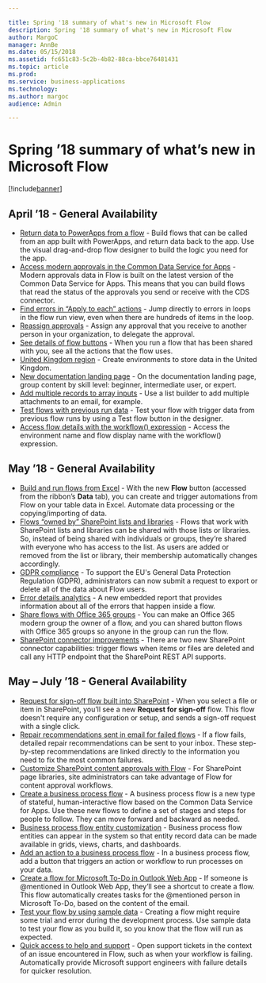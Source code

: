```yaml
---

title: Spring '18 summary of what's new in Microsoft Flow
description: Spring '18 summary of what's new in Microsoft Flow
author: MargoC
manager: AnnBe
ms.date: 05/15/2018
ms.assetid: fc651c83-5c2b-4b82-88ca-bbce76481431
ms.topic: article
ms.prod: 
ms.service: business-applications
ms.technology: 
ms.author: margoc
audience: Admin

---
```

# Spring ’18 summary of what’s new in Microsoft Flow



[!include[banner](../../includes/banner.md)]

## April ’18 - General Availability

- [Return data to PowerApps from a flow](return-data-powerapps.md) - Build flows that can be called from an app built with PowerApps, and return data back to the app. Use the visual drag-and-drop flow designer to build the logic you need for the app.
- [Access modern approvals in the Common Data Service for Apps](access-modern-approvals-common-data-service-apps.md) - Modern approvals data in Flow is built on the latest version of the Common Data Service for Apps. This means that you can build flows that read the status of the approvals you send or receive with the CDS connector.
- [Find errors in “Apply to each” actions](find-errors-apply-each.md) - Jump directly to errors in loops in the flow run view, even when there are hundreds of items in the loop.
- [Reassign approvals](approval-reassignment.md) - Assign any approval that you receive to another person in your organization, to delegate the approval.
- [See details of flow buttons](see-details-flow.md) - When you run a flow that has been shared with you, see all the actions that the flow uses.
- [United Kingdom region](united-kingdom-region.md) - Create environments to store data in the United Kingdom.
- [New documentation landing page](new-documentation-landing-page.md) - On the documentation landing page, group content by skill level: beginner, intermediate user, or expert.
- [Add multiple records to array inputs](add-multiple-records-array-inputs.md) - Use a list builder to add multiple attachments to an email, for example.
- [Test flows with previous run data](test-flows-previous-run-data.md) - Test your flow with trigger data from previous flow runs by using a Test flow button in the designer.
- [Access flow details with the workflow() expression](access-flow-details-workflow-expression.md) - Access the environment name and flow display name with the workflow() expression.

## May ’18 - General Availability

- [Build and run flows from Excel](build-run-flows-excel.md) - With the new **Flow** button (accessed from the ribbon’s **Data** tab), you can create and trigger automations from Flow on your table data in Excel. Automate data processing or the copying/importing of data.
- [Flows “owned by” SharePoint lists and libraries](sharepoint-lists-libraries.md) - Flows that work with SharePoint lists and libraries can be shared with those lists or libraries. So, instead of being shared with individuals or groups, they’re shared with everyone who has access to the list. As users are added or removed from the list or library, their membership  automatically changes accordingly.
- [GDPR compliance](gdpr-compliance.md) - To support the EU's General Data Protection Regulation (GDPR), administrators can now submit a request to export or delete all of the data about Flow users.
- [Error details analytics](error-details-analytics.md) - A new embedded report that provides information about all of the errors that happen inside a flow.
- [Share flows with Office 365 groups](share-with-o365-groups.md) - You can make an Office 365 modern group the owner of a flow, and you can shared button flows with Office 365 groups so anyone in the group can run the flow.
- [SharePoint connector improvements](sharepoint-connector-improvements.md) - There are two new SharePoint connector capabilities: trigger flows when items or files are deleted and call any HTTP endpoint that the SharePoint REST API supports.


## May – July ’18 - General Availability

- [Request for sign-off flow built into SharePoint](request-sign-off-flow-built-into-sharepoint.md) - When you select a file or item in SharePoint, you’ll see a new **Request for sign-off** flow. This flow doesn't require any configuration or setup, and sends a sign-off request with a single click.
- [Repair recommendations sent in email for failed flows](repair-recommendations-sent-email-failed-flows.md) - If a flow fails, detailed repair recommendations can be sent to your inbox. These step-by-step recommendations are linked directly to the information you need to fix the most common failures.
- [Customize SharePoint content approvals with Flow](customize-sharepoint-content-approvals-flow.md) - For SharePoint page libraries, site administrators can take advantage of Flow for content approval workflows.
- [Create a business process flow](create-business-process-flow.md) - A business process flow is a new type of stateful, human-interactive flow based on the Common Data Service for Apps. Use these new flows to define a set of stages and steps for people to follow. They can move forward and backward as needed.
- [Business process flow entity customization](business-process-flow-entity-customization.md) - Business process flow entities can appear in the system so that entity record data can be made available in grids, views, charts, and dashboards.
- [Add an action to a business process flow](add-action-business-process-flow.md) - In a business process flow, add a button that triggers an action or workflow to run processes on your data.
- [Create a flow for Microsoft To-Do in Outlook Web App](create-flow-do-outlook-web-app.md) - If someone is \@mentioned in Outlook Web App, they’ll see a shortcut to create a flow. This flow automatically creates tasks for the \@mentioned person in Microsoft To-Do, based on the content of the email.
- [Test your flow by using sample data](test-flow-using-sample-data.md) - Creating a flow might require some trial and error during the development process. Use sample data to test your flow as you build it, so you know that the flow will run as expected.
- [Quick access to help and support](quick-access-help-support.md) - Open support tickets in the context of an issue encountered in Flow, such as when your workflow is failing. Automatically provide Microsoft support engineers with failure details for quicker resolution.
